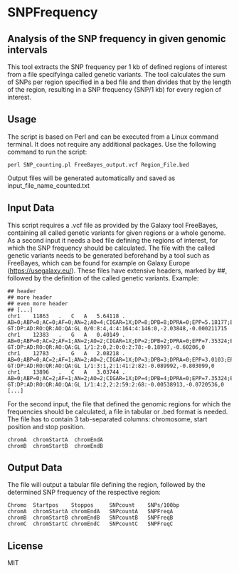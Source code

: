 # SNPFrequency
## Analysis of the SNP frequency in given genomic intervals

This tool extracts the SNP frequency per 1 kb of defined regions of interest from a file specifyinga called genetic variants. The tool calculates the sum of SNPs per region specified in a bed file and then divides that by the length of the region, resulting in a SNP frequency (SNP/1 kb) for every region of interest.

## Usage
The script is based on Perl and can be executed from a Linux command terminal. It does not require any additional packages. Use the following command to run the script:

```
perl SNP_counting.pl FreeBayes_output.vcf Region_File.bed
```

Output files will be generated automatically and saved as input_file_name_counted.txt

## Input Data
This script requires a .vcf file as provided by the Galaxy tool FreeBayes, containing all called genetic variants for given regions or a whole genome. As a second input it needs a bed file defining the regions of interest, for which the SNP frequency should be calculated.
The file with the called genetic variants needs to be generated beforehand by a tool such as FreeBayes, which can be found for example on Galaxy Europe (https://usegalaxy.eu/). These files have extensive headers, marked by ##, followed by the definition of the called genetic variants. Example:
```
## header
## more header
## even more header
## [...]
chr1	11863	.	C	A	5.64118	.	AB=0;ABP=0;AC=0;AF=0;AN=2;AO=4;CIGAR=1X;DP=8;DPB=8;DPRA=0;EPP=5.18177;EPPR=3.0103;GTI=0;LEN=1;MEANALT=1;MQM=1;MQMR=1;NS=1;NUMALT=1;ODDS=0.980342;PAIRED=1;PAIREDR=1;PAO=0;PQA=0;PQR=0;PRO=0;QA=146;QR=164;RO=4;RPL=2;RPP=3.0103;RPPR=11.6962;RPR=2;RUN=1;SAF=1;SAP=5.18177;SAR=3;SRF=2;SRP=3.0103;SRR=2;TYPE=snp	GT:DP:AD:RO:QR:AO:QA:GL	0/0:8:4,4:4:164:4:146:0,-2.03848,-0.000211715
chr1	12383	.	G	A	0.40149	.	AB=0;ABP=0;AC=2;AF=1;AN=2;AO=2;CIGAR=1X;DP=2;DPB=2;DPRA=0;EPP=7.35324;EPPR=0;GTI=0;LEN=1;MEANALT=1;MQM=1;MQMR=0;NS=1;NUMALT=1;ODDS=2.33517;PAIRED=1;PAIREDR=0;PAO=0;PQA=0;PQR=0;PRO=0;QA=78;QR=0;RO=0;RPL=1;RPP=3.0103;RPPR=0;RPR=1;RUN=1;SAF=1;SAP=3.0103;SAR=1;SRF=0;SRP=0;SRR=0;TYPE=snp	GT:DP:AD:RO:QR:AO:QA:GL	1/1:2:0,2:0:0:2:78:-0.18997,-0.60206,0
chr1	12783	.	G	A	2.08218	.	AB=0;ABP=0;AC=2;AF=1;AN=2;AO=2;CIGAR=1X;DP=3;DPB=3;DPRA=0;EPP=3.0103;EPPR=5.18177;GTI=0;LEN=1;MEANALT=1;MQM=1;MQMR=1;NS=1;NUMALT=1;ODDS=0.485933;PAIRED=1;PAIREDR=1;PAO=0;PQA=0;PQR=0;PRO=0;QA=82;QR=41;RO=1;RPL=1;RPP=3.0103;RPPR=5.18177;RPR=1;RUN=1;SAF=0;SAP=7.35324;SAR=2;SRF=1;SRP=5.18177;SRR=0;TYPE=snp	GT:DP:AD:RO:QR:AO:QA:GL	1/1:3:1,2:1:41:2:82:-0.089992,-0.803099,0
chr1	13896	.	C	A	3.03744	.	AB=0;ABP=0;AC=2;AF=1;AN=2;AO=2;CIGAR=1X;DP=4;DPB=4;DPRA=0;EPP=7.35324;EPPR=7.35324;GTI=0;LEN=1;MEANALT=1;MQM=6;MQMR=6;NS=1;NUMALT=1;ODDS=0.0124089;PAIRED=1;PAIREDR=1;PAO=0;PQA=0;PQR=0;PRO=0;QA=68;QR=59;RO=2;RPL=0;RPP=7.35324;RPPR=7.35324;RPR=2;RUN=1;SAF=2;SAP=7.35324;SAR=0;SRF=2;SRP=7.35324;SRR=0;TYPE=snp	GT:DP:AD:RO:QR:AO:QA:GL	1/1:4:2,2:2:59:2:68:-0.00538913,-0.0720536,0
[...]
```
For the second input, the file that defined the genomic regions for which the frequencies should be calculated, a file in tabular or .bed format is needed. The file has to contain 3 tab-separated columns: chromosome, start position and stop position.
```
chromA  chromStartA  chromEndA
chromB  chromStartB  chromEndB
```
## Output Data
The file will output a tabular file defining the region, followed by the determined SNP frequency of the respective region:
```
Chromo	Startpos   	Stoppos 	SNPcount 	SNPs/100bp
chromA	chromStartA	chromEndA	SNPcountA	SNPFreqA
chromB	chromStartB	chromEndB	SNPcountB	SNPFreqB
chromC	chromStartC	chromEndC	SNPcountC	SNPFreqC
```

## License

MIT

